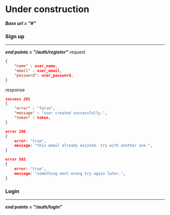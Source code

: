 # Under construction

***Base url = "#"***

### Sign up
-------------
***end points = "/auth/register"***
request
```json
{
    "name" : user_name,
    "email" : user_email,
    "password": user_password,
}
```
response
```json 
success 201
{
    "error" : "false",
    "message" : "user created successfully.",
    "token" : token,
}
```
```json 
error 200
{
    error: "true",
    message: "this email already existed. try with another one.",
}
```
```json 
error 503
{
    error: "true",
    message: "something went wrong try again later.",
}
```

### Login
----------
***end points = "/auth/login"***